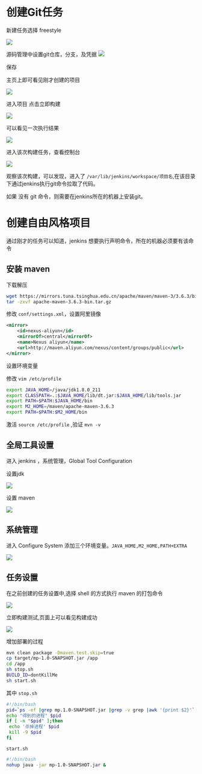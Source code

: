 # 创建Git任务

新建任务选择 freestyle

![](img/j11.png)

源码管理中设置git仓库，分支，及凭据
![](img/j13.png)

保存

主页上即可看见刚才创建的项目

![](img/j14.png)

进入项目 点击立即构建

![](img/j15.png)

可以看见一次执行结果

![](img/j16.png)

进入该次构建任务，查看控制台

![](img/j18.png)

观察该次构建，可以发现，进入了 `/var/lib/jenkins/workspace/项目名`,在该目录下通过jenkins执行git命令拉取了代码。

如果 没有 git 命令，则需要在jenkins所在的机器上安装git。

# 创建自由风格项目

通过刚才的任务可以知道，jenkins 想要执行声明命令，所在的机器必须要有该命令

## 安装 maven

下载解压

```bash
wget https://mirrors.tuna.tsinghua.edu.cn/apache/maven/maven-3/3.6.3/binaries/apache-maven-3.6.3-bin.tar.gz
tar -zxvf apache-maven-3.6.3-bin.tar.gz
```

修改 `conf/settings.xml`，设置阿里镜像

```xml
<mirror>
    <id>nexus-aliyun</id>
    <mirrorOf>central</mirrorOf>
    <name>Nexus aliyun</name>
    <url>http://maven.aliyun.com/nexus/content/groups/public</url>
</mirror>
```

设置环境变量

修改 `vim /etc/profile`

```bash
export JAVA_HOME=/java/jdk1.8.0_211
export CLASSPATH=.:$JAVA_HOME/lib/dt.jar:$JAVA_HOME/lib/tools.jar
export PATH=$PATH:$JAVA_HOME/bin
export M2_HOME=/maven/apache-maven-3.6.3
export PATH=$PATH:$M2_HOME/bin
```

激活 `source /etc/profile` ,验证 `mvn -v`

## 全局工具设置

进入 jenkins ，系统管理，Global Tool Configuration

设置jdk

![](img/j19.png)

设置 maven

![](img/j20.png)

## 系统管理

进入 Configure System 添加三个环境变量。`JAVA_HOME,M2_HOME,PATH+EXTRA`

![](img/j21.png)

## 任务设置

在之前创建的任务设置中,选择 shell 的方式执行 maven 的打包命令

![](img/j22.png)

立即构建测试,页面上可以看见构建成功

![](img/j23.png)

增加部署的过程

```bash
mvn clean package -Dmaven.test.skip=true
cp target/mp-1.0-SNAPSHOT.jar /app
cd /app
sh stop.sh
BUILD_ID=dontKillMe
sh start.sh
```

其中 `stop.sh`

```sh
#!/bin/bash
pid=`ps -ef |grep mp.1.0-SNAPSHOT.jar |grep -v grep |awk '{print $2}'`
echo "得到的进程" $pid
if [ -n "$pid" ];then
 echo '杀掉进程' $pid
 kill -9 $pid
fi
```

`start.sh`

```sh
#!/bin/bash
nohup java -jar mp-1.0-SNAPSHOT.jar &
```


